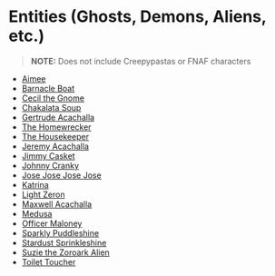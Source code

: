 # Entities (Ghosts, Demons, Aliens, etc.)

> **NOTE:** Does not include Creepypastas or FNAF characters

- [Aimee]()
- [Barnacle Boat]()
- [Cecil the Gnome]()
- [Chakalata Soup]()
- [Gertrude Acachalla]()
- [The Homewrecker]()
- [The Housekeeper]()
- [Jeremy Acachalla]()
- [Jimmy Casket]()
- [Johnny Cranky]()
- [Jose Jose Jose Jose]()
- [Katrina]()
- [Light Zeron]()
- [Maxwell Acachalla]()
- [Medusa]()
- [Officer Maloney]()
- [Sparkly Puddleshine]()
- [Stardust Sprinkleshine]()
- [Suzie the Zoroark Alien]()
- [Toilet Toucher]()